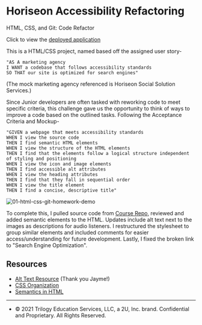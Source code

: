 # Horiseon Accessibility Refactoring

HTML, CSS, and Git: Code Refactor

Click to view the [deployed application](https://dieterichelizabeth.github.io/horiseon-accessibility-refactoring/)

This is a HTML/CSS project, named based off the assigned user story-

```
"AS A marketing agency
I WANT a codebase that follows accessibility standards
SO THAT our site is optimized for search engines"
```

(The mock marketing agency referenced is Horiseon Social Solution Services.)

Since Junior developers are often tasked with reworking code to meet specific criteria, this challenge gave us the opportunity to think of ways to improve a code based on the outlined tasks. Following the Acceptance Criteria and Mockup-

```
"GIVEN a webpage that meets accessibility standards
WHEN I view the source code
THEN I find semantic HTML elements
WHEN I view the structure of the HTML elements
THEN I find that the elements follow a logical structure independent of styling and positioning
WHEN I view the icon and image elements
THEN I find accessible alt attributes
WHEN I view the heading attributes
THEN I find that they fall in sequential order
WHEN I view the title element
THEN I find a concise, descriptive title"
```

![01-html-css-git-homework-demo](https://user-images.githubusercontent.com/95142863/163038069-e4d7f296-12f6-4c0f-8d6c-39c0983db786.png)

To complete this, I pulled source code from [Course Repo](https://github.com/the-Coding-Boot-Camp-at-UT/UTA-VIRT-BO-FSF-PT-12-2021-U-B), reviewed and added semantic elements to the HTML. Updates include alt text next to the images as descriptions for audio listeners. I restructured the stylesheet to group similar elements and included comments for easier access/understanding for future development. Lastly, I fixed the broken link to "Search Engine Optimization".

## Resources

- [Alt Text Resource](https://moz.com/learn/seo/alt-text) (Thank you Jayme!)
- [CSS Organization](https://developer.mozilla.org/en-US/docs/Learn/CSS/Building_blocks/Organizing)
- [Semantics in HTML](https://developer.mozilla.org/en-US/docs/Learn/HTML/Introduction_to_HTML/Document_and_website_structure)

---

- © 2021 Trilogy Education Services, LLC, a 2U, Inc. brand. Confidential and Proprietary. All Rights Reserved.

